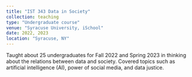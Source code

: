 ```yaml
---
title: "IST 343 Data in Society"
collection: teaching
type: "Undergraduate course"
venue: "Syracuse University, iSchool"
date: 2022, 2023
location: "Syracuse, NY"
---
```

Taught about 25 undergraduates for Fall 2022 and Spring 2023 in thinking about the relations between data and society. Covered topics such as artificial intelligence (AI), power of social media, and data justice.
